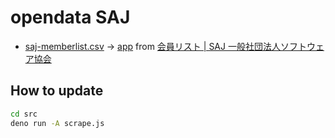 # opendata SAJ

- [saj-memberlist.csv](saj-memberlist.csv) → [app](https://code4fukui.github.io/opendata-SAJ/) from [会員リスト | SAJ 一般社団法人ソフトウェア協会](https://archive.saj.or.jp/memberlist/)

## How to update

```sh
cd src
deno run -A scrape.js
```
